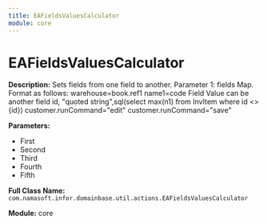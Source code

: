 ```yaml
---
title: EAFieldsValuesCalculator
module: core
---
```


# EAFieldsValuesCalculator

**Description:** Sets fields from one field to another.
Parameter 1: fields Map. Format as follows:
warehouse=book.ref1
name1=code
Field Value can be another field id, "quoted string",sql(select max(n1) from InvItem where id <> {id})
customer.runCommand="edit"
customer.runCommand="save"


**Parameters:**
- First
- Second
- Third
- Fourth
- Fifth

**Full Class Name:** `com.namasoft.infor.domainbase.util.actions.EAFieldsValuesCalculator`

**Module:** core

